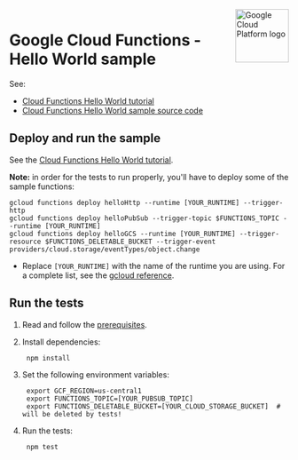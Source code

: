 <img src="https://avatars2.githubusercontent.com/u/2810941?v=3&s=96" alt="Google Cloud Platform logo" title="Google Cloud Platform" align="right" height="96" width="96"/>

# Google Cloud Functions - Hello World sample

See:

* [Cloud Functions Hello World tutorial][tutorial]
* [Cloud Functions Hello World sample source code][code]

[tutorial]: https://cloud.google.com/functions/docs/quickstart
[code]: index.js

## Deploy and run the sample

See the [Cloud Functions Hello World tutorial][tutorial].

**Note:** in order for the tests to run properly, you'll have to deploy some of the sample functions:

```
gcloud functions deploy helloHttp --runtime [YOUR_RUNTIME] --trigger-http
gcloud functions deploy helloPubSub --trigger-topic $FUNCTIONS_TOPIC --runtime [YOUR_RUNTIME]
gcloud functions deploy helloGCS --runtime [YOUR_RUNTIME] --trigger-resource $FUNCTIONS_DELETABLE_BUCKET --trigger-event providers/cloud.storage/eventTypes/object.change
```

* Replace `[YOUR_RUNTIME]` with the name of the runtime you are using. For a
complete list, see the [gcloud reference](https://cloud.google.com/sdk/gcloud/reference/functions/deploy#--runtime).

## Run the tests

1. Read and follow the [prerequisites](../../../../#prerequisites).


1. Install dependencies:

        npm install

1. Set the following environment variables:

        export GCF_REGION=us-central1
        export FUNCTIONS_TOPIC=[YOUR_PUBSUB_TOPIC]
        export FUNCTIONS_DELETABLE_BUCKET=[YOUR_CLOUD_STORAGE_BUCKET]  # will be deleted by tests!

1. Run the tests:

        npm test
